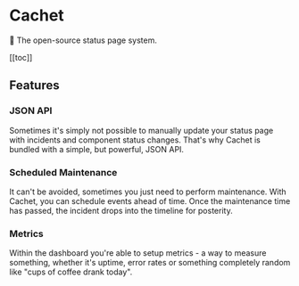 # Cachet

🚦 The open-source status page system.

[[toc]]

## Features

### JSON API

Sometimes it's simply not possible to manually update your status page with incidents and component status changes. That's why Cachet is bundled with a simple, but powerful, JSON API.

### Scheduled Maintenance

It can't be avoided, sometimes you just need to perform maintenance. With Cachet, you can schedule events ahead of time. Once the maintenance time has passed, the incident drops into the timeline for posterity.

### Metrics
 
Within the dashboard you're able to setup metrics - a way to measure something, whether it's uptime, error rates or something completely random like "cups of coffee drank today".
